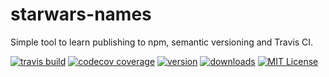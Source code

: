 # starwars-names
Simple tool to learn publishing to npm, semantic versioning and Travis CI.

[![travis build](https://img.shields.io/travis/emiralpseniz/starwars-names-npm.svg)](https://travis-ci.org/emiralpseniz/starwars-names-npm)
[![codecov coverage](https://img.shields.io/codecov/c/github/emiralpseniz/starwars-names-npm.svg)](https://codecov.io/gh/emiralpseniz/starwars-names-npm)
[![version](https://img.shields.io/npm/v/starwars-names-npm.svg)](https://www.npmjs.com/package/starwars-names-npm)
[![downloads](https://img.shields.io/npm/dm/starwars-names-npm.svg)](http://npm-stat.com/charts.html?package=starwars-names&from=2018-04-01)
[![MIT License](https://img.shields.io/npm/l/starwars-names.svg?style=flat-square)](http://opensource.org/licenses/MIT)
